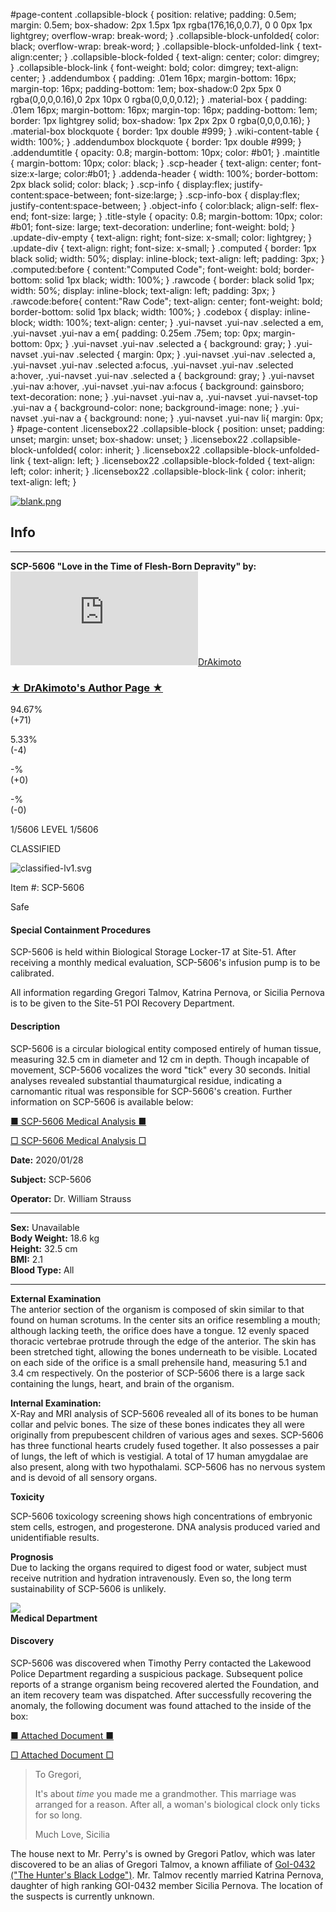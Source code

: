 #page-content .collapsible-block { position: relative; padding: 0.5em; margin: 0.5em; box-shadow: 2px 1.5px 1px rgba(176,16,0,0.7), 0 0 0px 1px lightgrey; overflow-wrap: break-word; } .collapsible-block-unfolded{ color: black; overflow-wrap: break-word; } .collapsible-block-unfolded-link { text-align:center; } .collapsible-block-folded { text-align: center; color: dimgrey; } .collapsible-block-link { font-weight: bold; color: dimgrey; text-align: center; } .addendumbox { padding: .01em 16px; margin-bottom: 16px; margin-top: 16px; padding-bottom: 1em; box-shadow:0 2px 5px 0 rgba(0,0,0,0.16),0 2px 10px 0 rgba(0,0,0,0.12); } .material-box { padding: .01em 16px; margin-bottom: 16px; margin-top: 16px; padding-bottom: 1em; border: 1px lightgrey solid; box-shadow: 1px 2px 2px 0 rgba(0,0,0,0.16); } .material-box blockquote { border: 1px double #999; } .wiki-content-table { width: 100%; } .addendumbox blockquote { border: 1px double #999; } .addendumtitle { opacity: 0.8; margin-bottom: 10px; color: #b01; } .maintitle { margin-bottom: 10px; color: black; } .scp-header { text-align: center; font-size:x-large; color:#b01; } .addenda-header { width: 100%; border-bottom: 2px black solid; color: black; } .scp-info { display:flex; justify-content:space-between; font-size:large; } .scp-info-box { display:flex; justify-content:space-between; } .object-info { color:black; align-self: flex-end; font-size: large; } .title-style { opacity: 0.8; margin-bottom: 10px; color: #b01; font-size: large; text-decoration: underline; font-weight: bold; } .update-div-empty { text-align: right; font-size: x-small; color: lightgrey; } .update-div { text-align: right; font-size: x-small; } .computed { border: 1px black solid; width: 50%; display: inline-block; text-align: left; padding: 3px; } .computed:before { content:"Computed Code"; font-weight: bold; border-bottom: solid 1px black; width: 100%; } .rawcode { border: black solid 1px; width: 50%; display: inline-block; text-align: left; padding: 3px; } .rawcode:before{ content:"Raw Code"; text-align: center; font-weight: bold; border-bottom: solid 1px black; width: 100%; } .codebox { display: inline-block; width: 100%; text-align: center; } .yui-navset .yui-nav .selected a em, .yui-navset .yui-nav a em{ padding: 0.25em .75em; top: 0px; margin-bottom: 0px; } .yui-navset .yui-nav .selected a { background: gray; } .yui-navset .yui-nav .selected { margin: 0px; } .yui-navset .yui-nav .selected a, .yui-navset .yui-nav .selected a:focus, .yui-navset .yui-nav .selected a:hover, .yui-navset .yui-nav .selected a { background: gray; } .yui-navset .yui-nav a:hover, .yui-navset .yui-nav a:focus { background: gainsboro; text-decoration: none; } .yui-navset .yui-nav a, .yui-navset .yui-navset-top .yui-nav a { background-color: none; background-image: none; } .yui-navset .yui-nav a { background: none; } .yui-navset .yui-nav li{ margin: 0px; } #page-content .licensebox22 .collapsible-block { position: unset; padding: unset; margin: unset; box-shadow: unset; } .licensebox22 .collapsible-block-unfolded{ color: inherit; } .licensebox22 .collapsible-block-unfolded-link { text-align: left; } .licensebox22 .collapsible-block-folded { text-align: left; color: inherit; } .licensebox22 .collapsible-block-link { color: inherit; text-align: left; }

[![blank.png](http://scp-jp-sandbox2.wikidot.com/local--files/nav:side/blank.png "Show Info")](#u-credit-view)

  
  

  

Info
----

* * *

  
**SCP-5606 "Love in the Time of Flesh-Born Depravity" by:** [![DrAkimoto](http://www.wikidot.com/avatar.php?userid=5255688&amp;size=small&amp;timestamp=1600034019)](http://www.wikidot.com/user:info/drakimoto)[DrAkimoto](http://www.wikidot.com/user:info/drakimoto)  
  

### [★ DrAkimoto's Author Page ★](http://www.scp-wiki.net/drakimoto-s-author-page)

94.67%  
(+71)

5.33%  
(-4)

\-%  
(+0)

\-%  
(-0)

  

1/5606 LEVEL 1/5606

CLASSIFIED

![classified-lv1.svg](http://www.scp-wiki.net/local--files/component:classified-bar-woed-source/classified-lv1.svg)

Item #: SCP-5606

Safe

#### **Special Containment Procedures**

SCP-5606 is held within Biological Storage Locker-17 at Site-51. After receiving a monthly medical evaluation, SCP-5606's infusion pump is to be calibrated.

All information regarding Gregori Talmov, Katrina Pernova, or Sicilia Pernova is to be given to the Site-51 POI Recovery Department.

#### **Description**

SCP-5606 is a circular biological entity composed entirely of human tissue, measuring 32.5 cm in diameter and 12 cm in depth. Though incapable of movement, SCP-5606 vocalizes the word "tick" every 30 seconds. Initial analyses revealed substantial thaumaturgical residue, indicating a carnomantic ritual was responsible for SCP-5606's creation. Further information on SCP-5606 is available below:

[■ SCP-5606 Medical Analysis ■](javascript:;)

[□ SCP-5606 Medical Analysis □](javascript:;)

**Date:** 2020/01/28

**Subject:** SCP-5606

**Operator:** Dr. William Strauss

* * *

**Sex:** Unavailable  
**Body Weight:** 18.6 kg  
**Height:** 32.5 cm  
**BMI:** 2.1  
**Blood Type:** All

* * *

**External Examination**  
The anterior section of the organism is composed of skin similar to that found on human scrotums. In the center sits an orifice resembling a mouth; although lacking teeth, the orifice does have a tongue. 12 evenly spaced thoracic vertebrae protrude through the edge of the anterior. The skin has been stretched tight, allowing the bones underneath to be visible. Located on each side of the orifice is a small prehensile hand, measuring 5.1 and 3.4 cm respectively. On the posterior of SCP-5606 there is a large sack containing the lungs, heart, and brain of the organism.

**Internal Examination:**  
X-Ray and MRI analysis of SCP-5606 revealed all of its bones to be human collar and pelvic bones. The size of these bones indicates they all were originally from prepubescent children of various ages and sexes. SCP-5606 has three functional hearts crudely fused together. It also possesses a pair of lungs, the left of which is vestigial. A total of 17 human amygdalae are also present, along with two hypothalami. SCP-5606 has no nervous system and is devoid of all sensory organs.

**Toxicity**

SCP-5606 toxicology screening shows high concentrations of embryonic stem cells, estrogen, and progesterone. DNA analysis produced varied and unidentifiable results.

**Prognosis**  
Due to lacking the organs required to digest food or water, subject must receive nutrition and hydration intravenously. Even so, the long term sustainability of SCP-5606 is unlikely.  

![](http://www.scp-wiki.net/local--files/scp-5108/medical)  
**Medical Department**

#### **Discovery**

SCP-5606 was discovered when Timothy Perry contacted the Lakewood Police Department regarding a suspicious package. Subsequent police reports of a strange organism being recovered alerted the Foundation, and an item recovery team was dispatched. After successfully recovering the anomaly, the following document was found attached to the inside of the box:

[■ Attached Document ■](javascript:;)

[□ Attached Document □](javascript:;)

> To Gregori,
> 
> It's about _time_ you made me a grandmother. This marriage was arranged for a reason. After all, a woman's biological clock only ticks for so long.
> 
> Much Love, Sicilia

The house next to Mr. Perry's is owned by Gregori Patlov, which was later discovered to be an alias of Gregori Talmov, a known affiliate of [GoI-0432 ("The Hunter's Black Lodge")](http://www.scp-wiki.net/scp-2408). Mr. Talmov recently married Katrina Pernova, daughter of high ranking GOI-0432 member Sicilia Pernova. The location of the suspects is currently unknown.